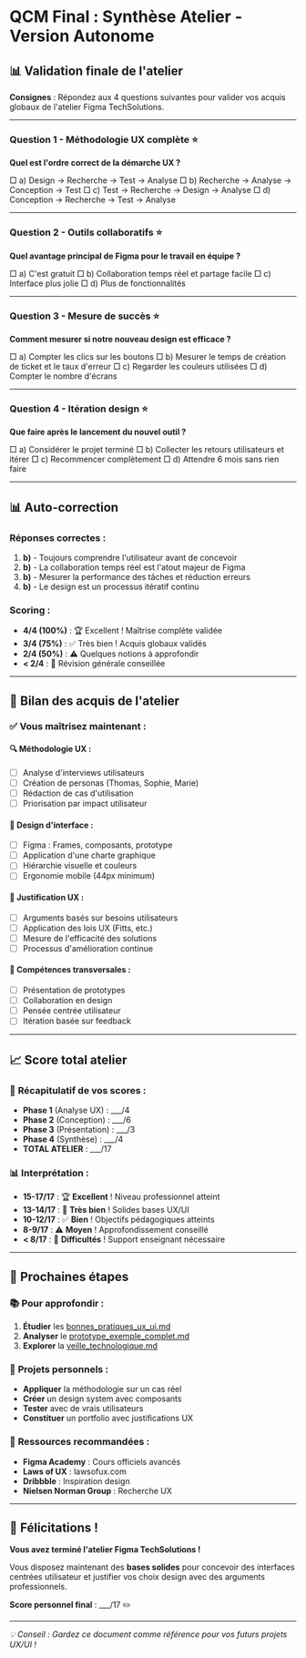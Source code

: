 # QCM Final : Synthèse Atelier - Version Autonome

## 📊 Validation finale de l'atelier

**Consignes** : Répondez aux 4 questions suivantes pour valider vos acquis globaux de l'atelier Figma TechSolutions.

---

### Question 1 - Méthodologie UX complète ⭐
**Quel est l'ordre correct de la démarche UX ?**

□ a) Design → Recherche → Test → Analyse
□ b) Recherche → Analyse → Conception → Test
□ c) Test → Recherche → Design → Analyse
□ d) Conception → Recherche → Test → Analyse

---

### Question 2 - Outils collaboratifs ⭐
**Quel avantage principal de Figma pour le travail en équipe ?**

□ a) C'est gratuit
□ b) Collaboration temps réel et partage facile
□ c) Interface plus jolie
□ d) Plus de fonctionnalités

---

### Question 3 - Mesure de succès ⭐
**Comment mesurer si notre nouveau design est efficace ?**

□ a) Compter les clics sur les boutons
□ b) Mesurer le temps de création de ticket et le taux d'erreur
□ c) Regarder les couleurs utilisées
□ d) Compter le nombre d'écrans

---

### Question 4 - Itération design ⭐
**Que faire après le lancement du nouvel outil ?**

□ a) Considérer le projet terminé
□ b) Collecter les retours utilisateurs et itérer
□ c) Recommencer complètement
□ d) Attendre 6 mois sans rien faire

---

## 📊 Auto-correction

### Réponses correctes :
1. **b)** - Toujours comprendre l'utilisateur avant de concevoir
2. **b)** - La collaboration temps réel est l'atout majeur de Figma
3. **b)** - Mesurer la performance des tâches et réduction erreurs
4. **b)** - Le design est un processus itératif continu

### Scoring :
- **4/4 (100%)** : 🏆 Excellent ! Maîtrise complète validée
- **3/4 (75%)** : ✅ Très bien ! Acquis globaux validés
- **2/4 (50%)** : ⚠️ Quelques notions à approfondir
- **< 2/4** : 🔄 Révision générale conseillée

---

## 🎯 Bilan des acquis de l'atelier

### ✅ Vous maîtrisez maintenant :

#### 🔍 **Méthodologie UX** :
- [ ] Analyse d'interviews utilisateurs
- [ ] Création de personas (Thomas, Sophie, Marie)
- [ ] Rédaction de cas d'utilisation
- [ ] Priorisation par impact utilisateur

#### 🎨 **Design d'interface** :
- [ ] Figma : Frames, composants, prototype
- [ ] Application d'une charte graphique
- [ ] Hiérarchie visuelle et couleurs
- [ ] Ergonomie mobile (44px minimum)

#### 🎤 **Justification UX** :
- [ ] Arguments basés sur besoins utilisateurs
- [ ] Application des lois UX (Fitts, etc.)
- [ ] Mesure de l'efficacité des solutions
- [ ] Processus d'amélioration continue

#### 🚀 **Compétences transversales** :
- [ ] Présentation de prototypes
- [ ] Collaboration en design
- [ ] Pensée centrée utilisateur
- [ ] Itération basée sur feedback

---

## 📈 Score total atelier

### 🎯 **Récapitulatif de vos scores** :
- **Phase 1** (Analyse UX) : ___/4
- **Phase 2** (Conception) : ___/6  
- **Phase 3** (Présentation) : ___/3
- **Phase 4** (Synthèse) : ___/4
- **TOTAL ATELIER** : ___/17

### 📊 **Interprétation** :
- **15-17/17** : 🏆 **Excellent** ! Niveau professionnel atteint
- **13-14/17** : 🎯 **Très bien** ! Solides bases UX/UI
- **10-12/17** : ✅ **Bien** ! Objectifs pédagogiques atteints
- **8-9/17** : ⚠️ **Moyen** ! Approfondissement conseillé
- **< 8/17** : 🔄 **Difficultés** ! Support enseignant nécessaire

---

## 🚀 Prochaines étapes

### 📚 **Pour approfondir** :
1. **Étudier** les [bonnes_pratiques_ux_ui.md](../docs/bonnes_pratiques_ux_ui.md)
2. **Analyser** le [prototype_exemple_complet.md](../docs/prototype_exemple_complet.md)
3. **Explorer** la [veille_technologique.md](../docs/veille_technologique.md)

### 🎨 **Projets personnels** :
- **Appliquer** la méthodologie sur un cas réel
- **Créer** un design system avec composants
- **Tester** avec de vrais utilisateurs
- **Constituer** un portfolio avec justifications UX

### 📖 **Ressources recommandées** :
- **Figma Academy** : Cours officiels avancés
- **Laws of UX** : lawsofux.com
- **Dribbble** : Inspiration design
- **Nielsen Norman Group** : Recherche UX

---

## 🎉 Félicitations !

**Vous avez terminé l'atelier Figma TechSolutions !** 

Vous disposez maintenant des **bases solides** pour concevoir des interfaces centrées utilisateur et justifier vos choix design avec des arguments professionnels.

**Score personnel final** : ___/17 ✏️

---

*💡 Conseil : Gardez ce document comme référence pour vos futurs projets UX/UI !*